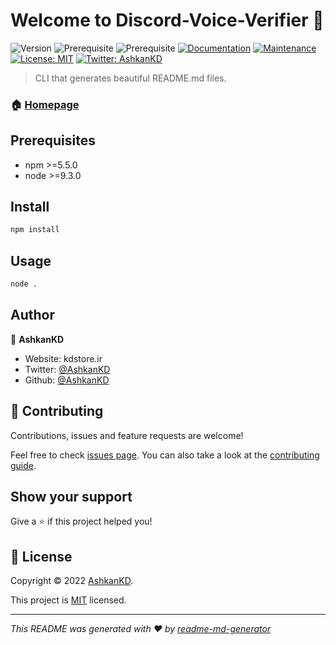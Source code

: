 # Welcome to Discord-Voice-Verifier 👋
![Version](https://img.shields.io/badge/version-V1--Beta-blue.svg?cacheSeconds=2592000)
![Prerequisite](https://img.shields.io/badge/npm-%3E%3D5.5.0-blue.svg)
![Prerequisite](https://img.shields.io/badge/node-%3E%3D9.3.0-blue.svg)
[![Documentation](https://img.shields.io/badge/documentation-yes-brightgreen.svg)](https://github.com/kefranabg/readme-md-generator#readme)
[![Maintenance](https://img.shields.io/badge/Maintained%3F-yes-green.svg)](https://github.com/kefranabg/readme-md-generator/graphs/commit-activity)
[![License: MIT](https://img.shields.io/github/license/AshkanKD/Discord-Voice-Verifier)](https://github.com/AshkanKD/Discord-Voice-Verifier/blob/main/LICENSE)
[![Twitter: AshkanKD](https://img.shields.io/twitter/follow/AshkanKD.svg?style=social)](https://twitter.com/AshkanKD)

> CLI that generates beautiful README.md files.

### 🏠 [Homepage](https://github.com/AshkanKD)

## Prerequisites

- npm >=5.5.0
- node >=9.3.0

## Install

```sh
npm install
```

## Usage

```sh
node .
```

## Author

👤 **AshkanKD**

* Website: kdstore.ir
* Twitter: [@AshkanKD](https://twitter.com/AshkanKD)
* Github: [@AshkanKD](https://github.com/AshkanKD)

## 🤝 Contributing

Contributions, issues and feature requests are welcome!

Feel free to check [issues page](https://github.com/AshkanKD/Discord-Voice-Verifier/issues). You can also take a look at the [contributing guide](https://github.com/kefranabg/readme-md-generator/blob/master/CONTRIBUTING.md).

## Show your support

Give a ⭐️ if this project helped you!


## 📝 License

Copyright © 2022 [AshkanKD](https://github.com/AshkanKD).

This project is [MIT](https://github.com/AshkanKD/Discord-Voice-Verifier/blob/main/LICENSE) licensed.

***
_This README was generated with ❤️ by [readme-md-generator](https://github.com/kefranabg/readme-md-generator)_
